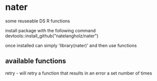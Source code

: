 # nater

some reuseable DS R functions

install package with the following command
devtools::install_github("natelangholz/nater")

once installed can simply 'library(nater)' and then use functions

## available functions

retry - will retry a function that results in an error a set number of times
